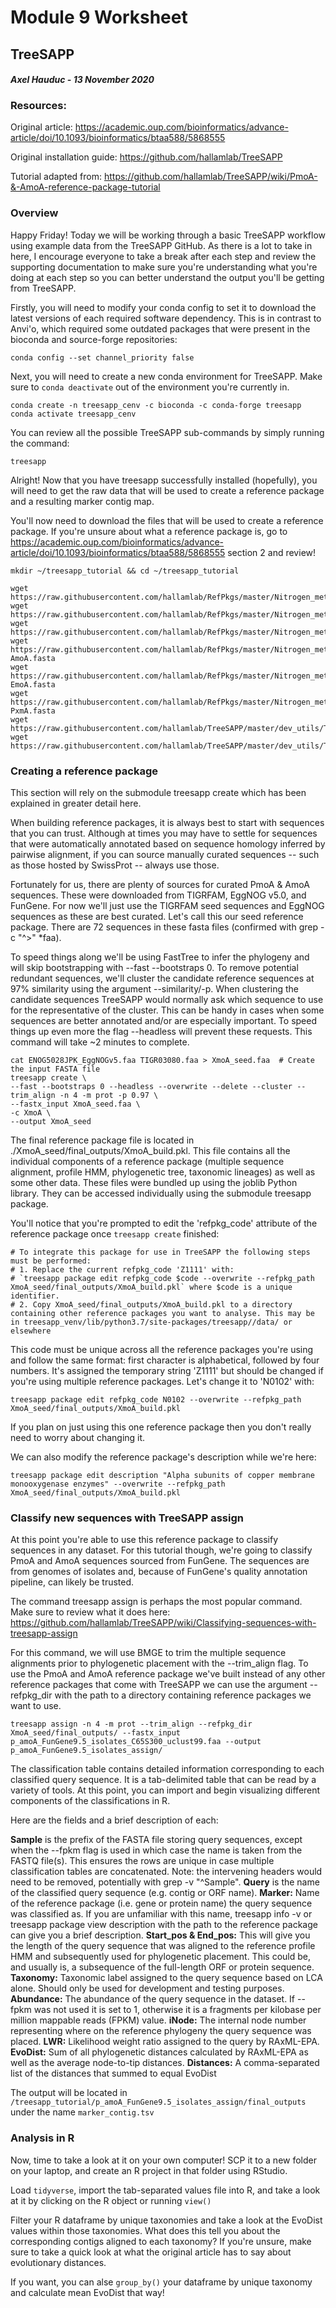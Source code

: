 # Module 9 Worksheet
## TreeSAPP
#### *Axel Hauduc - 13 November 2020*

### Resources:
Original article: https://academic.oup.com/bioinformatics/advance-article/doi/10.1093/bioinformatics/btaa588/5868555

Original installation guide: https://github.com/hallamlab/TreeSAPP

Tutorial adapted from: https://github.com/hallamlab/TreeSAPP/wiki/PmoA-&-AmoA-reference-package-tutorial

### Overview
Happy Friday! Today we will be working through a basic TreeSAPP workflow using example data from the TreeSAPP GitHub. As there is a lot to take in here, I encourage everyone to take a break after each step and review the supporting documentation to make sure you're understanding what you're doing at each step so you can better understand the output you'll be getting from TreeSAPP. 

Firstly, you will need to modify your conda config to set it to download the latest versions of each required software dependency. This is in contrast to Anvi'o, which required some outdated packages that were present in the bioconda and source-forge repositories:
```
conda config --set channel_priority false

```

Next, you will need to create a new conda environment for TreeSAPP. Make sure to ```conda deactivate``` out of the environment you're currently in.

```
conda create -n treesapp_cenv -c bioconda -c conda-forge treesapp
conda activate treesapp_cenv

```

You can review all the possible TreeSAPP sub-commands by simply running the command:
```
treesapp

```

Alright! Now that you have treesapp successfully installed (hopefully), you will need to get the raw data that will be used to create a reference package and a resulting marker contig map.

You'll now need to download the files that will be used to create a reference package. If you're unsure about what a reference package is, go to https://academic.oup.com/bioinformatics/advance-article/doi/10.1093/bioinformatics/btaa588/5868555 section 2 and review!
```
mkdir ~/treesapp_tutorial && cd ~/treesapp_tutorial

wget https://raw.githubusercontent.com/hallamlab/RefPkgs/master/Nitrogen_metabolism/Nitrification/XmoA/TIGR03080.faa
wget https://raw.githubusercontent.com/hallamlab/RefPkgs/master/Nitrogen_metabolism/Nitrification/XmoA/ENOG5028JPK_EggNOGv5.faa
wget https://raw.githubusercontent.com/hallamlab/RefPkgs/master/Nitrogen_metabolism/Nitrification/XmoA/p_amoA_FunGene9.5_isolates_C65S300_uclust99.faa
wget https://raw.githubusercontent.com/hallamlab/RefPkgs/master/Nitrogen_metabolism/Nitrification/XmoA/uniprot-AmoA.fasta
wget https://raw.githubusercontent.com/hallamlab/RefPkgs/master/Nitrogen_metabolism/Nitrification/XmoA/uniprot-EmoA.fasta
wget https://raw.githubusercontent.com/hallamlab/RefPkgs/master/Nitrogen_metabolism/Nitrification/XmoA/uniprot-PxmA.fasta
wget https://raw.githubusercontent.com/hallamlab/TreeSAPP/master/dev_utils/TIGRFAM_seed_named.faa
wget https://raw.githubusercontent.com/hallamlab/TreeSAPP/master/dev_utils/TIGRFAM_info.tsv

```

### Creating a reference package
This section will rely on the submodule treesapp create which has been explained in greater detail here.

When building reference packages, it is always best to start with sequences that you can trust. Although at times you may have to settle for sequences that were automatically annotated based on sequence homology inferred by pairwise alignment, if you can source manually curated sequences -- such as those hosted by SwissProt -- always use those.

Fortunately for us, there are plenty of sources for curated PmoA & AmoA sequences. These were downloaded from TIGRFAM, EggNOG v5.0, and FunGene. For now we'll just use the TIGRFAM seed sequences and EggNOG sequences as these are best curated. Let's call this our seed reference package. There are 72 sequences in these fasta files (confirmed with grep -c "^>" *faa).

To speed things along we'll be using FastTree to infer the phylogeny and will skip bootstrapping with --fast --bootstraps 0. To remove potential redundant sequences, we'll cluster the candidate reference sequences at 97% similarity using the argument --similarity/-p. When clustering the candidate sequences TreeSAPP would normally ask which sequence to use for the representative of the cluster. This can be handy in cases when some sequences are better annotated and/or are especially important. To speed things up even more the flag --headless will prevent these requests. This command will take ~2 minutes to complete.

```
cat ENOG5028JPK_EggNOGv5.faa TIGR03080.faa > XmoA_seed.faa  # Create the input FASTA file
treesapp create \
--fast --bootstraps 0 --headless --overwrite --delete --cluster --trim_align -n 4 -m prot -p 0.97 \
--fastx_input XmoA_seed.faa \
-c XmoA \
--output XmoA_seed

```

The final reference package file is located in ./XmoA_seed/final_outputs/XmoA_build.pkl. This file contains all the individual components of a reference package (multiple sequence alignment, profile HMM, phylogenetic tree, taxonomic lineages) as well as some other data. These files were bundled up using the joblib Python library. They can be accessed individually using the submodule treesapp package.

You'll notice that you're prompted to edit the 'refpkg_code' attribute of the reference package once ```treesapp create``` finished:

```
# To integrate this package for use in TreeSAPP the following steps must be performed:
# 1. Replace the current refpkg_code 'Z1111' with:
# `treesapp package edit refpkg_code $code --overwrite --refpkg_path XmoA_seed/final_outputs/XmoA_build.pkl` where $code is a unique identifier.
# 2. Copy XmoA_seed/final_outputs/XmoA_build.pkl to a directory containing other reference packages you want to analyse. This may be in treesapp_venv/lib/python3.7/site-packages/treesapp//data/ or elsewhere
```

This code must be unique across all the reference packages you're using and follow the same format: first character is alphabetical, followed by four numbers. It's assigned the temporary string 'Z1111' but should be changed if you're using multiple reference packages. Let's change it to 'N0102' with:

```
treesapp package edit refpkg_code N0102 --overwrite --refpkg_path XmoA_seed/final_outputs/XmoA_build.pkl
```

If you plan on just using this one reference package then you don't really need to worry about changing it.

We can also modify the reference package's description while we're here:

```
treesapp package edit description "Alpha subunits of copper membrane monooxygenase enzymes" --overwrite --refpkg_path XmoA_seed/final_outputs/XmoA_build.pkl
```

### Classify new sequences with TreeSAPP assign
At this point you're able to use this reference package to classify sequences in any dataset. For this tutorial though, we're going to classify PmoA and AmoA sequences sourced from FunGene. The sequences are from genomes of isolates and, because of FunGene's quality annotation pipeline, can likely be trusted.

The command treesapp assign is perhaps the most popular command. Make sure to review what it does here: https://github.com/hallamlab/TreeSAPP/wiki/Classifying-sequences-with-treesapp-assign

For this command, we will use BMGE to trim the multiple sequence alignments prior to phylogenetic placement with the --trim_align flag. To use the PmoA and AmoA reference package we've built instead of any other reference packages that come with TreeSAPP we can use the argument --refpkg_dir with the path to a directory containing reference packages we want to use.

```
treesapp assign -n 4 -m prot --trim_align --refpkg_dir XmoA_seed/final_outputs/ --fastx_input p_amoA_FunGene9.5_isolates_C65S300_uclust99.faa --output p_amoA_FunGene9.5_isolates_assign/
```

The classification table contains detailed information corresponding to each classified query sequence. It is a tab-delimited table that can be read by a variety of tools. At this point, you can import and begin visualizing different components of the classifications in R.

Here are the fields and a brief description of each:

**Sample** is the prefix of the FASTA file storing query sequences, except when the --fpkm flag is used in which case the name is taken from the FASTQ file(s). This ensures the rows are unique in case multiple classification tables are concatenated. Note: the intervening headers would need to be removed, potentially with grep -v "^Sample".
**Query** is the name of the classified query sequence (e.g. contig or ORF name).
**Marker:** Name of the reference package (i.e. gene or protein name) the query sequence was classified as. If you are unfamiliar with this name, treesapp info -v or treesapp package view description with the path to the reference package can give you a brief description.
**Start_pos & End_pos:** This will give you the length of the query sequence that was aligned to the reference profile HMM and subsequently used for phylogenetic placement. This could be, and usually is, a subsequence of the full-length ORF or protein sequence.
**Taxonomy:** Taxonomic label assigned to the query sequence based on LCA alone. Should only be used for development and testing purposes.
**Abundance:** The abundance of the query sequence in the dataset. If --fpkm was not used it is set to 1, otherwise it is a fragments per kilobase per million mappable reads (FPKM) value.
**iNode:** The internal node number representing where on the reference phylogeny the query sequence was placed.
**LWR:** Likelihood weight ratio assigned to the query by RAxML-EPA.
**EvoDist:** Sum of all phylogenetic distances calculated by RAxML-EPA as well as the average node-to-tip distances.
**Distances:** A comma-separated list of the distances that summed to equal EvoDist

The output will be located in ```/treesapp_tutorial/p_amoA_FunGene9.5_isolates_assign/final_outputs``` under the name ```marker_contig.tsv```

### Analysis in R

Now, time to take a look at it on your own computer! SCP it to a new folder on your laptop, and create an R project in that folder using RStudio.

Load ```tidyverse```, import the tab-separated values file into R, and take a look at it by clicking on the R object or running ```view()```

Filter your R dataframe by unique taxonomies and take a look at the EvoDist values within those taxonomies. What does this tell you about the corresponding contigs aligned to each taxonomy? If you're unsure, make sure to take a quick look at what the original article has to say about evolutionary distances.

If you want, you can alse ```group_by()``` your dataframe by unique taxonomy and calculate mean EvoDist that way!


